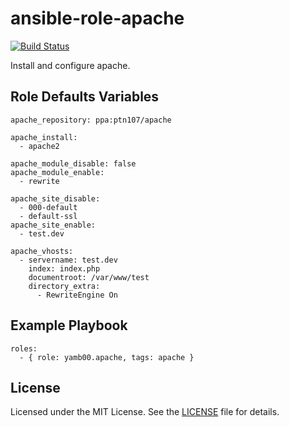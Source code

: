 # ansible-role-apache

[![Build Status](https://travis-ci.org/kosssi/ansible-role-apache.svg?branch=master)](https://travis-ci.org/kosssi/ansible-role-apache)

Install and configure apache.

## Role Defaults Variables

    apache_repository: ppa:ptn107/apache

    apache_install:
      - apache2

    apache_module_disable: false
    apache_module_enable:
      - rewrite

    apache_site_disable:
      - 000-default
      - default-ssl
    apache_site_enable:
      - test.dev

    apache_vhosts:
      - servername: test.dev
        index: index.php
        documentroot: /var/www/test
        directory_extra:
          - RewriteEngine On

## Example Playbook

    roles:
      - { role: yamb00.apache, tags: apache }

## License

Licensed under the MIT License. See the [LICENSE](LICENSE) file for details.
